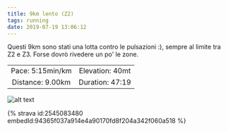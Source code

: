 ```yaml
---
title: 9km lento (Z2)
tags: running
date: 2019-07-19 13:06:12
---
```

Questi 9km sono stati una lotta contro le pulsazioni :), sempre al limite tra Z2 e Z3. Forse dovrò rivedere un po' le zone.

| | |
| :-: | :-: |
| Pace: 5:15min/km | Elevation: 40mt |
| Distance: 9.00km | Duration: 47:19 |



![alt text](/images/2019/20190719-activity-map.png "map")


{% strava id:2545083480 embedId:94365f037a914e4a90170fd8f204a342f060a518 %}